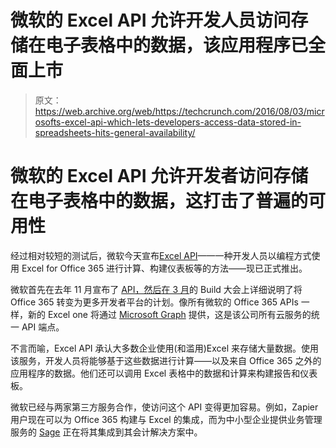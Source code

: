 # 微软的 Excel API 允许开发人员访问存储在电子表格中的数据，该应用程序已全面上市 

> 原文：<https://web.archive.org/web/https://techcrunch.com/2016/08/03/microsofts-excel-api-which-lets-developers-access-data-stored-in-spreadsheets-hits-general-availability/>

# 微软的 Excel API 允许开发者访问存储在电子表格中的数据，这打击了普遍的可用性

经过相对较短的测试后，微软今天宣布[Excel API](https://web.archive.org/web/20221206102300/https://graph.microsoft.io/en-us/docs/api-reference/v1.0/resources/excel)——一种开发人员以编程方式使用 Excel for Office 365 进行计算、构建仪表板等的方法——现已正式推出。

微软首先在去年 11 月宣布了 [API，然后](https://web.archive.org/web/20221206102300/https://channel9.msdn.com/Events/Visual-Studio/Connect-event-2015/315)[在 3 月](https://web.archive.org/web/20221206102300/https://beta.techcrunch.com/2016/03/31/microsoft-gives-developers-new-options-to-plug-into-office-365/)的 Build 大会上详细说明了将 Office 365 转变为更多开发者平台的计划。像所有微软的 Office 365 APIs 一样，新的 Excel one 将通过 [Microsoft Graph](https://web.archive.org/web/20221206102300/https://graph.microsoft.io/en-us/) 提供，这是该公司所有云服务的统一 API 端点。

不言而喻，Excel API 承认大多数企业使用(和滥用)Excel 来存储大量数据。使用该服务，开发人员将能够基于这些数据进行计算——以及来自 Office 365 之外的应用程序的数据。他们还可以调用 Excel 表格中的数据和计算来构建报告和仪表板。

微软已经与两家第三方服务合作，使访问这个 API 变得更加容易。例如，Zapier 用户现在可以为 Office 365 构建与 Excel 的集成，而为中小型企业提供业务管理服务的 [Sage](https://web.archive.org/web/20221206102300/http://www.sage.com/us) 正在将其集成到其会计解决方案中。